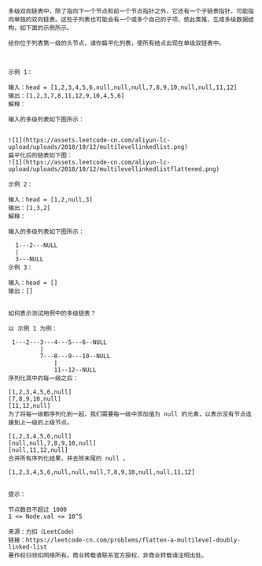 
    多级双向链表中，除了指向下一个节点和前一个节点指针之外，它还有一个子链表指针，可能指向单独的双向链表。这些子列表也可能会有一个或多个自己的子项，依此类推，生成多级数据结构，如下面的示例所示。

    给你位于列表第一级的头节点，请你扁平化列表，使所有结点出现在单级双链表中。
    
     
    
    示例 1：
    
    输入：head = [1,2,3,4,5,6,null,null,null,7,8,9,10,null,null,11,12]
    输出：[1,2,3,7,8,11,12,9,10,4,5,6]
    解释：
    
    输入的多级列表如下图所示：
    
    
    ![1](https://assets.leetcode-cn.com/aliyun-lc-upload/uploads/2018/10/12/multilevellinkedlist.png)
    扁平化后的链表如下图：
    ![1](https://assets.leetcode-cn.com/aliyun-lc-upload/uploads/2018/10/12/multilevellinkedlistflattened.png)
    
    示例 2：
    
    输入：head = [1,2,null,3]
    输出：[1,3,2]
    解释：
    
    输入的多级列表如下图所示：
    
      1---2---NULL
      |
      3---NULL
    示例 3：
    
    输入：head = []
    输出：[]
     
    
    如何表示测试用例中的多级链表？
    
    以 示例 1 为例：
    
     1---2---3---4---5---6--NULL
             |
             7---8---9---10--NULL
                 |
                 11--12--NULL
    序列化其中的每一级之后：
    
    [1,2,3,4,5,6,null]
    [7,8,9,10,null]
    [11,12,null]
    为了将每一级都序列化到一起，我们需要每一级中添加值为 null 的元素，以表示没有节点连接到上一级的上级节点。
    
    [1,2,3,4,5,6,null]
    [null,null,7,8,9,10,null]
    [null,11,12,null]
    合并所有序列化结果，并去除末尾的 null 。
    
    [1,2,3,4,5,6,null,null,null,7,8,9,10,null,null,11,12]
     
    
    提示：
    
    节点数目不超过 1000
    1 <= Node.val <= 10^5
    
    来源：力扣（LeetCode）
    链接：https://leetcode-cn.com/problems/flatten-a-multilevel-doubly-linked-list
    著作权归领扣网络所有。商业转载请联系官方授权，非商业转载请注明出处。
